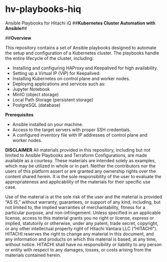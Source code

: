 # hv-playbooks-hiq
Ansible Playbooks for Hitachi iQ
##**Kubernetes Cluster Automation with Ansible**##

##**Overview**

This repository contains a set of Ansible playbooks designed to automate the setup and configuration of a Kubernetes cluster. The playbooks handle the entire lifecycle of the cluster, including:

- Installing and configuring HAProxy and Keepalived for high availability.
- Setting up a Virtual IP (VIP) for Keepalived.
- Installing Kubernetes on control plane and worker nodes.
- Deploying applications and services such as:
- Jupyter Notebook
- MinIO (object storage)
- Local Path Storage (persistent storage)
- PostgreSQL (database)


**Prerequisites**

- Ansible installed on your machine.
- Access to the target servers with proper SSH credentials.
- A configured inventory file with IP addresses of control plane and worker nodes.


**DISCLAIMER** All materials provided in this repository, including but not limited to Ansible Playbooks and Terraform Configurations, are made available as a courtesy. These materials are intended solely as examples, which may be utilized in whole or in part. Neither the contributors nor the users of this platform assert or are granted any ownership rights over the content shared herein. It is the sole responsibility of the user to evaluate the appropriateness and applicability of the materials for their specific use case.

 Use of the material is at the sole risk of the user and the material is provided “AS IS,” without warranty, guarantees, or support of any kind, including, but not limited to, the implied warranties of merchantability, fitness for a particular purpose, and non-infringement. Unless specified in an applicable license, access to this material grants you no right or license, express or implied, statutorily or otherwise, under any patent, trade secret, copyright, or any other intellectual property right of Hitachi Vantara LLC (“HITACHI”). HITACHI reserves the right to change any material in this document, and any information and products on which this material is based, at any time, without notice. HITACHI shall have no responsibility or liability to any person or entity with respect to any damages, losses, or costs arising from the materials contained herein.
